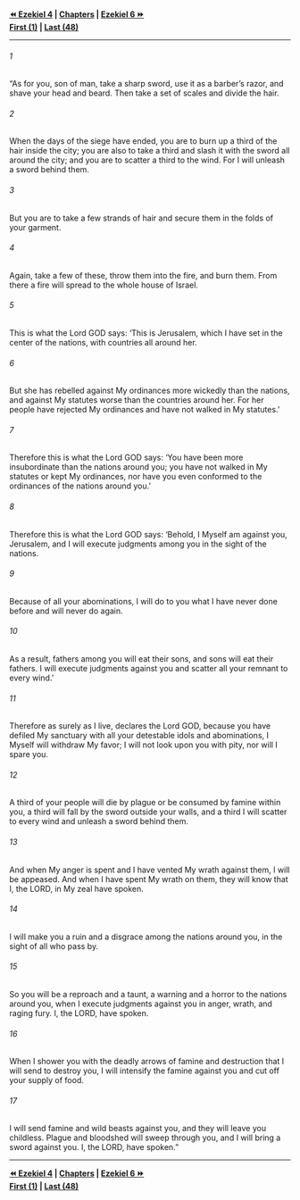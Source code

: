   
**[⏪ Ezekiel 4](./Ezekiel%204.md) | [Chapters](./_index.md) | [Ezekiel 6 ⏩](./Ezekiel%206.md)**  
**[First (1)](./Ezekiel%201.md) | [Last (48)](./Ezekiel%2048.md)**  
  
---  
  
###### 1  
“As for you, son of man, take a sharp sword, use it as a barber’s razor, and shave your head and beard. Then take a set of scales and divide the hair.  
  
###### 2  
When the days of the siege have ended, you are to burn up a third of the hair inside the city; you are also to take a third and slash it with the sword all around the city; and you are to scatter a third to the wind. For I will unleash a sword behind them.  
  
###### 3  
But you are to take a few strands of hair and secure them in the folds of your garment.  
  
###### 4  
Again, take a few of these, throw them into the fire, and burn them. From there a fire will spread to the whole house of Israel.  
  
###### 5  
This is what the Lord GOD says: ‘This is Jerusalem, which I have set in the center of the nations, with countries all around her.  
  
###### 6  
But she has rebelled against My ordinances more wickedly than the nations, and against My statutes worse than the countries around her. For her people have rejected My ordinances and have not walked in My statutes.’  
  
###### 7  
Therefore this is what the Lord GOD says: ‘You have been more insubordinate than the nations around you; you have not walked in My statutes or kept My ordinances, nor have you even conformed to the ordinances of the nations around you.’  
  
###### 8  
Therefore this is what the Lord GOD says: ‘Behold, I Myself am against you, Jerusalem, and I will execute judgments among you in the sight of the nations.  
  
###### 9  
Because of all your abominations, I will do to you what I have never done before and will never do again.  
  
###### 10  
As a result, fathers among you will eat their sons, and sons will eat their fathers. I will execute judgments against you and scatter all your remnant to every wind.’  
  
###### 11  
Therefore as surely as I live, declares the Lord GOD, because you have defiled My sanctuary with all your detestable idols and abominations, I Myself will withdraw My favor; I will not look upon you with pity, nor will I spare you.  
  
###### 12  
A third of your people will die by plague or be consumed by famine within you, a third will fall by the sword outside your walls, and a third I will scatter to every wind and unleash a sword behind them.  
  
###### 13  
And when My anger is spent and I have vented My wrath against them, I will be appeased. And when I have spent My wrath on them, they will know that I, the LORD, in My zeal have spoken.  
  
###### 14  
I will make you a ruin and a disgrace among the nations around you, in the sight of all who pass by.  
  
###### 15  
So you will be a reproach and a taunt, a warning and a horror to the nations around you, when I execute judgments against you in anger, wrath, and raging fury. I, the LORD, have spoken.  
  
###### 16  
When I shower you with the deadly arrows of famine and destruction that I will send to destroy you, I will intensify the famine against you and cut off your supply of food.  
  
###### 17  
I will send famine and wild beasts against you, and they will leave you childless. Plague and bloodshed will sweep through you, and I will bring a sword against you. I, the LORD, have spoken.”  
  
  
---  
  
**[⏪ Ezekiel 4](./Ezekiel%204.md) | [Chapters](./_index.md) | [Ezekiel 6 ⏩](./Ezekiel%206.md)**  
**[First (1)](./Ezekiel%201.md) | [Last (48)](./Ezekiel%2048.md)**  
  
